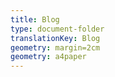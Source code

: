 ```yaml
---
title: Blog
type: document-folder
translationKey: Blog
geometry: margin=2cm
geometry: a4paper
---
```

